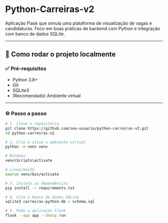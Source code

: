 # Python-Carreiras-v2

Aplicação Flask que simula uma plataforma de visualização de vagas e candidaturas. Foco em boas práticas de backend com Python e integração com banco de dados SQLite.

---

## 🚀 Como rodar o projeto localmente

### ✅ Pré-requisitos

- Python 3.8+
- Git
- SQLite3
- (Recomendado) Ambiente virtual

---

### ⚙️ Passo a passo

```bash
# 1. Clone o repositório
git clone https://github.com/seu-usuario/python-carreiras-v2.git
cd python-carreiras-v2

# 2. Crie e ative o ambiente virtual
python -m venv venv

# Windows
venv\Scripts\activate

# Linux/macOS
source venv/bin/activate

# 3. Instale as dependências
pip install -r requirements.txt

# 4. Crie o banco de dados SQLite
sqlite3 carreiras-python.db < schema.sql

# 5. Rode a aplicação Flask
flask --app app --debug run
